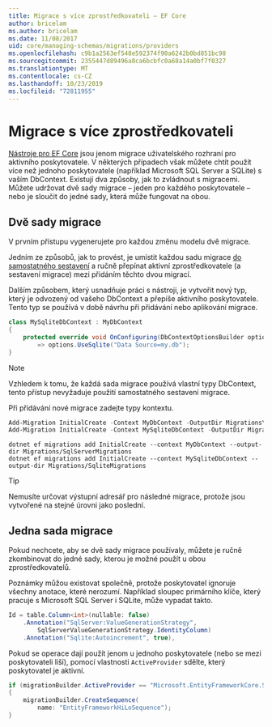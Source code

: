 ```yaml
---
title: Migrace s více zprostředkovateli – EF Core
author: bricelam
ms.author: bricelam
ms.date: 11/08/2017
uid: core/managing-schemas/migrations/providers
ms.openlocfilehash: c9b1a2563ef548e592374f90a6242b0bd851bc98
ms.sourcegitcommit: 2355447d89496a8ca6bcbfc0a68a14a0bf7f0327
ms.translationtype: MT
ms.contentlocale: cs-CZ
ms.lasthandoff: 10/23/2019
ms.locfileid: "72811955"
---
```

# <a name="migrations-with-multiple-providers"></a>Migrace s více zprostředkovateli

[Nástroje pro EF Core][1] jsou jenom migrace uživatelského rozhraní pro aktivního poskytovatele. V některých případech však můžete chtít použít více než jednoho poskytovatele (například Microsoft SQL Server a SQLite) s vaším DbContext. Existují dva způsoby, jak to zvládnout s migracemi. Můžete udržovat dvě sady migrace – jeden pro každého poskytovatele – nebo je sloučit do jedné sady, která může fungovat na obou.

## <a name="two-migration-sets"></a>Dvě sady migrace

V prvním přístupu vygenerujete pro každou změnu modelu dvě migrace.

Jedním ze způsobů, jak to provést, je umístit každou sadu migrace [do samostatného sestavení][2] a ručně přepínat aktivní zprostředkovatele (a sestavení migrace) mezi přidáním těchto dvou migrací.

Dalším způsobem, který usnadňuje práci s nástroji, je vytvořit nový typ, který je odvozený od vašeho DbContext a přepíše aktivního poskytovatele. Tento typ se používá v době návrhu při přidávání nebo aplikování migrace.

``` csharp
class MySqliteDbContext : MyDbContext
{
    protected override void OnConfiguring(DbContextOptionsBuilder options)
        => options.UseSqlite("Data Source=my.db");
}
```

> [!NOTE]
> Vzhledem k tomu, že každá sada migrace používá vlastní typy DbContext, tento přístup nevyžaduje použití samostatného sestavení migrace.

Při přidávání nové migrace zadejte typy kontextu.

``` powershell
Add-Migration InitialCreate -Context MyDbContext -OutputDir Migrations\SqlServerMigrations
Add-Migration InitialCreate -Context MySqliteDbContext -OutputDir Migrations\SqliteMigrations
```

``` Console
dotnet ef migrations add InitialCreate --context MyDbContext --output-dir Migrations/SqlServerMigrations
dotnet ef migrations add InitialCreate --context MySqliteDbContext --output-dir Migrations/SqliteMigrations
```

> [!TIP]
> Nemusíte určovat výstupní adresář pro následné migrace, protože jsou vytvořené na stejné úrovni jako poslední.

## <a name="one-migration-set"></a>Jedna sada migrace

Pokud nechcete, aby se dvě sady migrace používaly, můžete je ručně zkombinovat do jedné sady, kterou je možné použít u obou zprostředkovatelů.

Poznámky můžou existovat společně, protože poskytovatel ignoruje všechny anotace, které nerozumí. Například sloupec primárního klíče, který pracuje s Microsoft SQL Server i SQLite, může vypadat takto.

``` csharp
Id = table.Column<int>(nullable: false)
    .Annotation("SqlServer:ValueGenerationStrategy",
        SqlServerValueGenerationStrategy.IdentityColumn)
    .Annotation("Sqlite:Autoincrement", true),
```

Pokud se operace dají použít jenom u jednoho poskytovatele (nebo se mezi poskytovateli liší), pomocí vlastnosti `ActiveProvider` sdělte, který poskytovatel je aktivní.

``` csharp
if (migrationBuilder.ActiveProvider == "Microsoft.EntityFrameworkCore.SqlServer")
{
    migrationBuilder.CreateSequence(
        name: "EntityFrameworkHiLoSequence");
}
```

  [1]: ../../miscellaneous/cli/index.md
  [2]: projects.md
